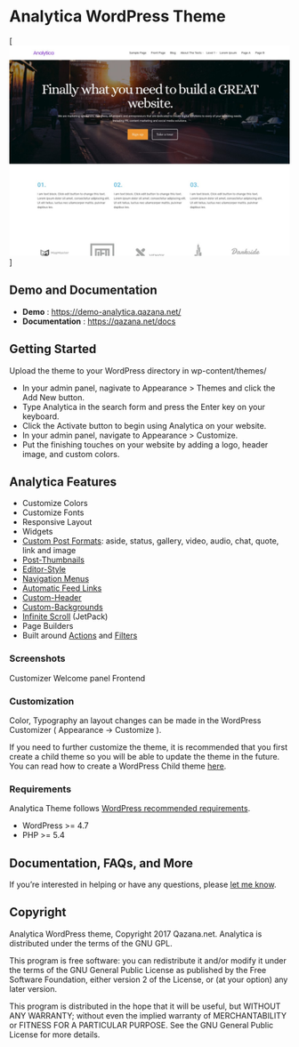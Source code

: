 # Analytica WordPress Theme

[<img src="https://github.com/FrankM1/analytica/raw/master/screenshot.jpg">]

## Demo and Documentation
* **Demo** : https://demo-analytica.qazana.net/
* **Documentation** : https://qazana.net/docs

## Getting Started
Upload the theme to your WordPress directory in wp-content/themes/

* In your admin panel, nagivate to Appearance > Themes and click the Add New button.
* Type Analytica in the search form and press the Enter key on your keyboard.
* Click the Activate button to begin using Analytica on your website.
* In your admin panel, navigate to Appearance > Customize.
* Put the finishing touches on your website by adding a logo, header image, and custom colors.

## Analytica Features
* Customize Colors
* Customize Fonts
* Responsive Layout
* Widgets
* [Custom Post Formats](http://codex.wordpress.org/Post_Formats): aside, status, gallery, video, audio, chat, quote, link and image
* [Post-Thumbnails](http://codex.wordpress.org/Post_Thumbnails)
* [Editor-Style](http://codex.wordpress.org/Function_Reference/add_editor_style)
* [Navigation Menus](http://codex.wordpress.org/Navigation_Menus)
* [Automatic Feed Links](http://codex.wordpress.org/Automatic_Feed_Links)
* [Custom-Header](http://codex.wordpress.org/Custom_Headers)
* [Custom-Backgrounds](http://codex.wordpress.org/Custom_Backgrounds)
* [Infinite Scroll](http://jetpack.me/support/infinite-scroll/) (JetPack)
* Page Builders
* Built around [Actions](https://codex.wordpress.org/Glossary#Action) and [Filters](https://codex.wordpress.org/Glossary#Filter)

### Screenshots
 Customizer
 Welcome panel
 Frontend

### Customization
Color, Typography an layout changes can be made in the WordPress Customizer ( Appearance -> Customize ).

If you need to further customize the theme, it is recommended that you first create a child theme so you will be able to update the theme in the future. You can read how to create a WordPress Child theme [here](http://codex.wordpress.org/Child_Themes).

### Requirements

Analytica Theme follows [WordPress recommended requirements](https://wordpress.org/about/requirements/).

- WordPress >= 4.7
- PHP >= 5.4

## Documentation, FAQs, and More

If you’re interested in helping or have any questions, please [let me know](https://qazana.net/contact-us).

## Copyright

Analytica WordPress theme, Copyright 2017 Qazana.net. Analytica is distributed under the terms of the GNU GPL.

This program is free software: you can redistribute it and/or modify it under the terms of the GNU General Public License as published by the Free Software Foundation, either version 2 of the License, or (at your option) any later version.

This program is distributed in the hope that it will be useful, but WITHOUT ANY WARRANTY; without even the implied warranty of MERCHANTABILITY or FITNESS FOR A PARTICULAR PURPOSE. See the GNU General Public License for more details.